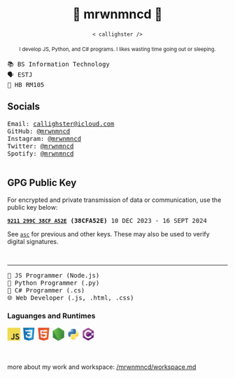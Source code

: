<h1 align="center">
  <b> 🏅 mrwnmncd 🏅</b>
</h1>
<div align="center"><code>&lt; callighster &sol;&gt;</code></div>
<br />
<div align="center">
  <small>
    I develop JS, Python, and C# programs. I likes wasting time going out or sleeping.
  </small>
</div>

<br />

<div align="left">
  <samp>
    📚 BS Information Technology <br />
    🗣️ ESTJ <br />
    📍 HB RM105 <br />
  </samp>
</div>



<div align="left">
  <h2><b>Socials</b></h2>
  <samp>Email: <a href="mailto:callighster@icloud.com">callighster@icloud.com</a></samp><br />
  <samp>GitHub: <a href="http://github.com/mrwnmncd">@mrwnmncd</a></samp><br />
  <samp>Instagram: <a href="http://instagram.com/mrwnmncd">@mrwnmncd</a></samp><br />
  <samp>Twitter: <a href="http://twitter.com/mrwnmncd">@mrwnmncd</a></samp><br />
  <samp>Spotify: <a href="http://open.spotify.com/user/tx97i1xlmgegkdtpkydzowyxs">@mrwnmncd</a></samp><br />
</div>

<br />

<div align="left">
  <h2><b>GPG Public Key</b></h2>
  <span>For encrypted and private transmission of data or communication, use the public key below:</span>
  <pre><b><code><a href="https://keys.openpgp.org/search?q=B659%2042E3%20C4E5%201537%20C01C%20%20DA26%209211%20299C%2038CF%20A52E">9211 299C 38CF A52E</a></code> (38CFA52E)</b> 10 DEC 2023 - 16 SEPT 2024</pre> 
  <span>See <code><a href="https://github.com/mrwnmncd/mrwnmncd/tree/master/asc/">asc</a></code> for previous and other keys. These may also be used to verify digital signatures.</span>
</div>

<br /><hr>
<div align="left">
  <samp>
    👾 JS Programmer (Node.js)
  <br />
    🐍 Python Programmer (.py)
  <br />
    👾 C# Programmer (.cs)
  <br />
      🌐 Web Developer (.js, .html, .css)
  <br />
  </samp>
</div>

<h3> Laguanges and Runtimes</h3>
<div align="left">
    <img src="https://github.com/devicons/devicon/raw/master/icons/javascript/javascript-original.svg" alt="JavaScript" width="30" height="30"/>
    <img src="https://github.com/devicons/devicon/raw/master/icons/css3/css3-original.svg" alt="CSS3" width="30" height="30"/>
    <img src="https://github.com/devicons/devicon/raw/master/icons/html5/html5-original.svg" alt="HTML5" width="30" height="30"/>
    <img src="https://github.com/devicons/devicon/raw/master/icons/nodejs/nodejs-original.svg" alt="Node.js" width="30" height="30"/>
    <img src="https://github.com/devicons/devicon/raw/master/icons/python/python-original.svg" alt="python" width="30" height="30"/>
    <img src="https://raw.githubusercontent.com/devicons/devicon/master/icons/csharp/csharp-original.svg" alt="C#" width="30" height="30"/>
    <br /><br /><br />
</div>

<span>more about my work and workspace: <a href="https://github.com/mrwnmncd/mrwnmncd/tree/master/mrwnmncd/workspace.md">/mrwnmncd/workspace.md</a></span><br />